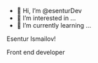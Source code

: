 - 👋 Hi, I’m @esenturDev
- 👀 I’m interested in ...
- 🌱 I’m currently learning ...

Esentur Ismailov!

Front end developer
<!---
esenturDev/esenturDev is a ✨ special ✨ repository because its `README.md` (this file) appears on your GitHub profile.
You can click the Preview link to take a look at your changes.
--->
